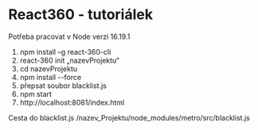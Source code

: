 # React360 - tutoriálek
Potřeba pracovat v Node verzi 16.19.1

1. npm install –g react-360-cli
2. react-360 init „nazevProjektu“
3. cd nazevProjektu
4. npm install --force
5. přepsat soubor blacklist.js
6. npm start
7. http://localhost:8081/index.html 

Cesta do blacklist.js
 /nazev_Projektu/node_modules/metro/src/blacklist.js

